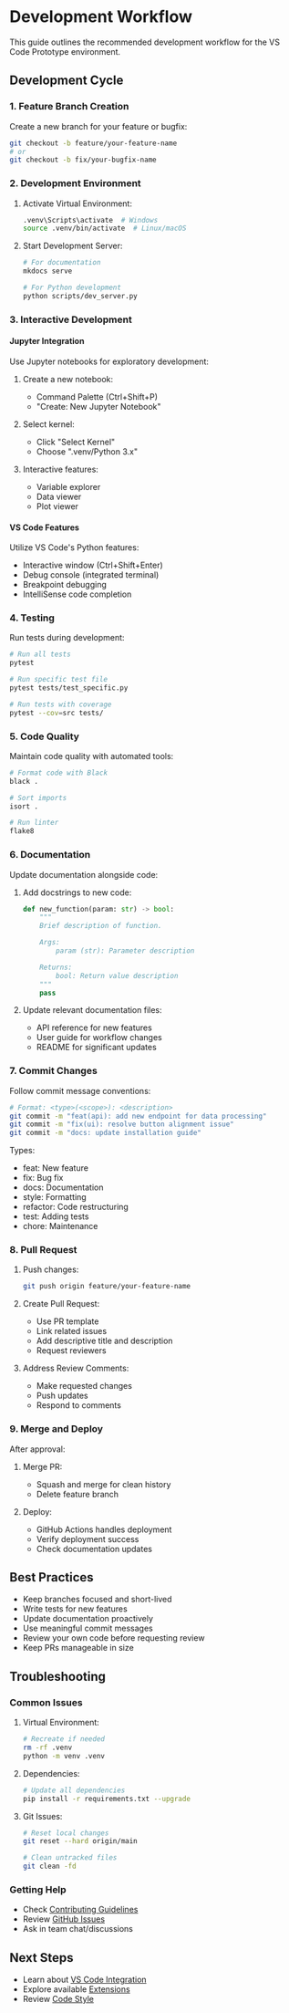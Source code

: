 # Development Workflow

This guide outlines the recommended development workflow for the VS Code Prototype environment.

## Development Cycle

### 1. Feature Branch Creation

Create a new branch for your feature or bugfix:

```bash
git checkout -b feature/your-feature-name
# or
git checkout -b fix/your-bugfix-name
```

### 2. Development Environment

1. Activate Virtual Environment:
   ```bash
   .venv\Scripts\activate  # Windows
   source .venv/bin/activate  # Linux/macOS
   ```

2. Start Development Server:
   ```bash
   # For documentation
   mkdocs serve
   
   # For Python development
   python scripts/dev_server.py
   ```

### 3. Interactive Development

#### Jupyter Integration

Use Jupyter notebooks for exploratory development:

1. Create a new notebook:
   - Command Palette (Ctrl+Shift+P)
   - "Create: New Jupyter Notebook"

2. Select kernel:
   - Click "Select Kernel"
   - Choose ".venv/Python 3.x"

3. Interactive features:
   - Variable explorer
   - Data viewer
   - Plot viewer

#### VS Code Features

Utilize VS Code's Python features:

- Interactive window (Ctrl+Shift+Enter)
- Debug console (integrated terminal)
- Breakpoint debugging
- IntelliSense code completion

### 4. Testing

Run tests during development:

```bash
# Run all tests
pytest

# Run specific test file
pytest tests/test_specific.py

# Run tests with coverage
pytest --cov=src tests/
```

### 5. Code Quality

Maintain code quality with automated tools:

```bash
# Format code with Black
black .

# Sort imports
isort .

# Run linter
flake8
```

### 6. Documentation

Update documentation alongside code:

1. Add docstrings to new code:
   ```python
   def new_function(param: str) -> bool:
       """
       Brief description of function.

       Args:
           param (str): Parameter description

       Returns:
           bool: Return value description
       """
       pass
   ```

2. Update relevant documentation files:
   - API reference for new features
   - User guide for workflow changes
   - README for significant updates

### 7. Commit Changes

Follow commit message conventions:

```bash
# Format: <type>(<scope>): <description>
git commit -m "feat(api): add new endpoint for data processing"
git commit -m "fix(ui): resolve button alignment issue"
git commit -m "docs: update installation guide"
```

Types:
- feat: New feature
- fix: Bug fix
- docs: Documentation
- style: Formatting
- refactor: Code restructuring
- test: Adding tests
- chore: Maintenance

### 8. Pull Request

1. Push changes:
   ```bash
   git push origin feature/your-feature-name
   ```

2. Create Pull Request:
   - Use PR template
   - Link related issues
   - Add descriptive title and description
   - Request reviewers

3. Address Review Comments:
   - Make requested changes
   - Push updates
   - Respond to comments

### 9. Merge and Deploy

After approval:

1. Merge PR:
   - Squash and merge for clean history
   - Delete feature branch

2. Deploy:
   - GitHub Actions handles deployment
   - Verify deployment success
   - Check documentation updates

## Best Practices

- Keep branches focused and short-lived
- Write tests for new features
- Update documentation proactively
- Use meaningful commit messages
- Review your own code before requesting review
- Keep PRs manageable in size

## Troubleshooting

### Common Issues

1. Virtual Environment:
   ```bash
   # Recreate if needed
   rm -rf .venv
   python -m venv .venv
   ```

2. Dependencies:
   ```bash
   # Update all dependencies
   pip install -r requirements.txt --upgrade
   ```

3. Git Issues:
   ```bash
   # Reset local changes
   git reset --hard origin/main
   
   # Clean untracked files
   git clean -fd
   ```

### Getting Help

- Check [Contributing Guidelines](../contributing/guidelines.md)
- Review [GitHub Issues](https://github.com/RAWTechLLC/vscode-prototype/issues)
- Ask in team chat/discussions

## Next Steps

- Learn about [VS Code Integration](vscode-integration.md)
- Explore available [Extensions](extensions.md)
- Review [Code Style](../best-practices/code-style.md)

